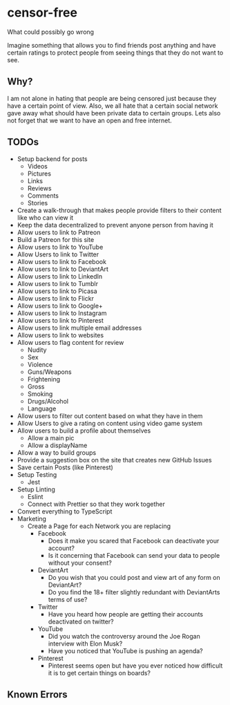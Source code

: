 # censor-free

What could possibly go wrong

Imagine something that allows you to find friends post anything and have certain ratings to protect people from seeing things that they do not
want to see.

<!-- markdownlint-disable MD026 -->

## Why?

<!-- markdownlint-enable -->

I am not alone in hating that people are being censored just because they
have a certain point of view. Also, we all hate that a certain social
network gave away what should have been private data to certain groups.
Lets also not forget that we want to have an open and free internet.

## TODOs

- Setup backend for posts
  - Videos
  - Pictures
  - Links
  - Reviews
  - Comments
  - Stories
- Create a walk-through that makes people provide filters to their content
  like who can view it
- Keep the data decentralized to prevent anyone person from having it
- Allow users to link to Patreon
- Build a Patreon for this site
- Allow users to link to YouTube
- Allow Users to link to Twitter
- Allow users to link to Facebook
- Allow users to link to DeviantArt
- Allow users to link to LinkedIn
- Allow users to link to Tumblr
- Allow users to link to Picasa
- Allow users to link to Flickr
- Allow users to link to Google+
- Allow users to link to Instagram
- Allow users to link to Pinterest
- Allow users to link multiple email addresses
- Allow users to link to websites
- Allow users to flag content for review
  - Nudity
  - Sex
  - Violence
  - Guns/Weapons
  - Frightening
  - Gross
  - Smoking
  - Drugs/Alcohol
  - Language
- Allow users to filter out content based on what they have in them
- Allow Users to give a rating on content using video game system
- Allow users to build a profile about themselves
  - Allow a main pic
  - Allow a displayName
- Allow a way to build groups
- Provide a suggestion box on the site that creates new GitHub Issues
- Save certain Posts (like Pinterest)
- Setup Testing
  - Jest
- Setup Linting
  - Eslint
  - Connect with Prettier so that they work together
- Convert everything to TypeScript
  <!--
  Eslint cannot parse TypeScript Files currently
  so it is not currently possible
  -->
- Marketing
  - Create a Page for each Network you are replacing
    - Facebook
      - Does it make you scared that Facebook can deactivate your account?
      - Is it concerning that Facebook can send your data to people
        without your consent?
    - DeviantArt
      - Do you wish that you could post and view art of any form on DeviantArt?
      - Do you find the 18+ filter slightly redundant with DeviantArts
        terms of use?
    - Twitter
      - Have you heard how people are getting their accounts deactivated
        on twitter?
    - YouTube
      - Did you watch the controversy around the Joe Rogan
        interview with Elon Musk?
      - Have you noticed that YouTube is pushing an agenda?
    - Pinterest
      - Pinterest seems open but have you ever noticed how difficult
        it is to get certain things on boards?

## Known Errors
